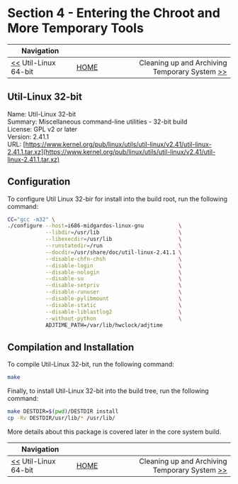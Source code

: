 # Section 4 - Entering the Chroot and More Temporary Tools

| Navigation |||
| --- | --- | ---: |
| [<<](./UtilLinux64bit.md) Util-Linux 64-bit | [HOME](../README.md) | Cleaning up and Archiving Temporary System [>>](./CleanupAndArchival.md) |

## Util-Linux 32-bit

Name: Util-Linux 32-bit<br />
Summary: Miscellaneous command-line utilities - 32-bit build<br />
License: GPL v2 or later<br />
Version: 2.41.1<br />
URL: [https://www.kernel.org/pub/linux/utils/util-linux/v2.41/util-linux-2.41.1.tar.xz](https://www.kernel.org/pub/linux/utils/util-linux/v2.41/util-linux-2.41.1.tar.xz)<br />

## Configuration

To configure Util Linux 32-bir for install into the build root, run the following command:

```bash
CC="gcc -m32" \
./configure --host=i686-midgardos-linux-gnu           \
            --libdir=/usr/lib                         \
            --libexecdir=/usr/lib                     \
            --runstatedir=/run                        \
            --docdir=/usr/share/doc/util-linux-2.41.1 \
            --disable-chfn-chsh                       \
            --disable-login                           \
            --disable-nologin                         \
            --disable-su                              \
            --disable-setpriv                         \
            --disable-runuser                         \
            --disable-pylibmount                      \
            --disable-static                          \
            --disable-liblastlog2                     \
            --without-python                          \
            ADJTIME_PATH=/var/lib/hwclock/adjtime
```

## Compilation and Installation

To compile Util-Linux 32-bit, run the following command:

```bash
make
```

Finally, to install Util-Linux 32-bit into the build tree, run the following command:

```bash
make DESTDIR=$(pwd)/DESTDIR install
cp -Rv DESTDIR/usr/lib/* /usr/lib/
```

More details about this package is covered later in the core system build.

| Navigation |||
| --- | --- | ---: |
| [<<](./UtilLinux64bit.md) Util-Linux 64-bit | [HOME](../README.md) | Cleaning up and Archiving Temporary System [>>](./CleanupAndArchival.md) |
